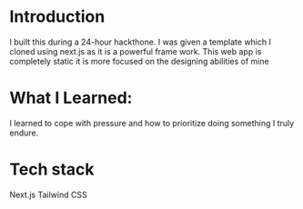 # Introduction

I built this during a 24-hour hackthone. I was given a template which I cloned using next.js as it is a powerful frame work. This web app is completely static it is more focused on the designing abilities of mine 

# What I Learned:
I learned to cope with pressure and how to prioritize doing something I truly endure.

# Tech stack
Next.js Tailwind CSS
